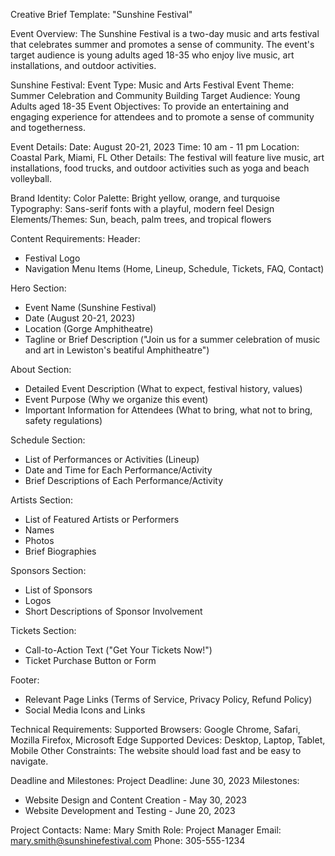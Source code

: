Creative Brief Template: "Sunshine Festival"

Event Overview: The Sunshine Festival is a two-day music and arts festival that celebrates summer and promotes a sense of community. The event's target audience is young adults aged 18-35 who enjoy live music, art installations, and outdoor activities.

Sunshine Festival: Event Type: Music and Arts Festival
Event Theme: Summer Celebration and Community Building
Target Audience: Young Adults aged 18-35
Event Objectives: To provide an entertaining and engaging experience for attendees and to promote a sense of community and togetherness.

Event Details:
Date: August 20-21, 2023
Time: 10 am - 11 pm
Location: Coastal Park, Miami, FL
Other Details: The festival will feature live music, art installations, food trucks, and outdoor activities such as yoga and beach volleyball.

Brand Identity:
Color Palette: Bright yellow, orange, and turquoise
Typography: Sans-serif fonts with a playful, modern feel
Design Elements/Themes: Sun, beach, palm trees, and tropical flowers

Content Requirements:
Header:
- Festival Logo
- Navigation Menu Items (Home, Lineup, Schedule, Tickets, FAQ, Contact)

Hero Section:
- Event Name (Sunshine Festival)
- Date (August 20-21, 2023)
- Location (Gorge Amphitheatre)
- Tagline or Brief Description ("Join us for a summer celebration of music and art in Lewiston's beatiful Amphitheatre")

About Section:
- Detailed Event Description (What to expect, festival history, values)
- Event Purpose (Why we organize this event)
- Important Information for Attendees (What to bring, what not to bring, safety regulations)

Schedule Section:
- List of Performances or Activities (Lineup)
- Date and Time for Each Performance/Activity
- Brief Descriptions of Each Performance/Activity

Artists Section:
- List of Featured Artists or Performers
- Names
- Photos
- Brief Biographies

Sponsors Section:
- List of Sponsors
- Logos
- Short Descriptions of Sponsor Involvement

Tickets Section:
- Call-to-Action Text ("Get Your Tickets Now!")
- Ticket Purchase Button or Form

Footer:
- Relevant Page Links (Terms of Service, Privacy Policy, Refund Policy)
- Social Media Icons and Links

Technical Requirements:
Supported Browsers: Google Chrome, Safari, Mozilla Firefox, Microsoft Edge
Supported Devices: Desktop, Laptop, Tablet, Mobile
Other Constraints: The website should load fast and be easy to navigate.

Deadline and Milestones:
Project Deadline: June 30, 2023
Milestones: 
- Website Design and Content Creation - May 30, 2023
- Website Development and Testing - June 20, 2023

Project Contacts:
Name: Mary Smith
Role: Project Manager
Email: mary.smith@sunshinefestival.com
Phone: 305-555-1234